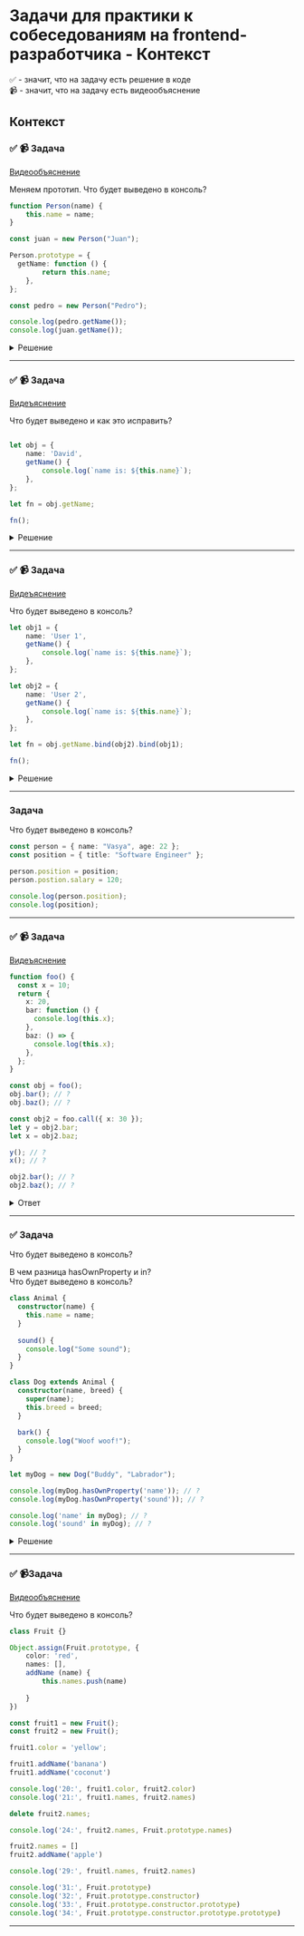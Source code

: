 # Задачи для практики к собеседованиям на frontend-разработчика - Контекст

✅ - значит, что на задачу есть решение в коде  
📹 - значит, что на задачу есть видеообъяснение

## Контекст

### ✅ 📹 Задача
[Видеообъяснение](https://youtu.be/trYp_1AlrPM)

Меняем прототип. Что будет выведено в консоль?

```ts
function Person(name) {
    this.name = name;
}

const juan = new Person("Juan");

Person.prototype = {
  getName: function () {
		return this.name;
	},
};

const pedro = new Person("Pedro");

console.log(pedro.getName());
console.log(juan.getName());
```

<details>
  <summary>Решение</summary>

Происходит полная перезапись прототипа класса, но контруктор this.name остается на месте.
Надо поминть, что class это синатксический сахар над функциями и эти записи идентичны 


```ts
function Person(name) {
    this.name = name;
}
// РАВНО
class Person {
	construstor(name) {
		this.name = name;
	}
}

console.log(pedro.getName()); // pedro создан от нового прототипа, у которого уже присутствует метод getName - будет выведено поле name
console.log(juan.getName()); // juan создан от старого прототипа, у которого не было конструктора, поэтому он не имеет метода getName - будет ошбика

```
</details>

 ---
 <!--  ------------------------------------------------------------------------------------------------------------------------------------------------------- -->


 ### ✅ 📹 Задача
[Видеъяснение](https://youtu.be/trYp_1AlrPM)

Что будет выведено и как это исправить?

```ts

let obj = {
    name: 'David',
    getName() {
        console.log(`name is: ${this.name}`);
    },
};

let fn = obj.getName;

fn();
```

<details>
  <summary>Решение</summary>


```ts
let obj = {
    name: 'David',
    getName() {
        console.log(`name is: ${this.name}`);
    },
};

let fn = obj.getName.bind(obj);

fn();
```
</details>

 ---
 <!--  ------------------------------------------------------------------------------------------------------------------------------------------------------- -->


 
 ### ✅ 📹 Задача
[Видеъяснение](https://youtu.be/trYp_1AlrPM)

Что будет выведено в консоль?

```ts
let obj1 = {
    name: 'User 1',
    getName() {
        console.log(`name is: ${this.name}`);
    },
};

let obj2 = {
    name: 'User 2',
    getName() {
        console.log(`name is: ${this.name}`);
    },
};

let fn = obj.getName.bind(obj2).bind(obj1);

fn();
```

<details>
  <summary>Решение</summary>

  Функцию bind можно выполнить только 1 раз. Это нужно запомнить как факт. [Объяснение](https://dev.to/akashkava/functionbindbind-does-not-work-in-javascript-59am)
</details>

 ---
 <!--  ------------------------------------------------------------------------------------------------------------------------------------------------------- -->


 
### Задача

 Что будет выведено в консоль?

```ts
const person = { name: "Vasya", age: 22 };
const position = { title: "Software Engineer" };

person.position = position;
person.postion.salary = 120;

console.log(person.position);
console.log(position);
```

 ---
 <!--  ------------------------------------------------------------------------------------------------------------------------------------------------------- -->



### ✅ 📹 Задача
[Видеъяснение](ССЫЛКА)

```ts
function foo() {
  const x = 10;
  return {
    x: 20,
    bar: function () {
      console.log(this.x);
    },
    baz: () => {
      console.log(this.x);
    },
  };
}

const obj = foo();
obj.bar(); // ? 
obj.baz(); // ? 

const obj2 = foo.call({ x: 30 });
let y = obj2.bar;
let x = obj2.baz;

y(); // ? 
x(); // ? 

obj2.bar(); // ? 
obj2.baz(); // ?
```

<details>
 <summary>Ответ</summary>

```ts
const obj = foo();
obj.bar(); // 20
obj.baz(); // undefined

const obj2 = foo.call({ x: 30 });
let y = obj2.bar;
let x = obj2.baz;

y(); // undefined
x(); // 30

obj2.bar(); // 20
obj2.baz(); // 30
```
</details>


 ---
 <!--  ------------------------------------------------------------------------------------------------------------------------------------------------------- -->


 ### ✅ Задача

Что будет выведено в консоль?

В чем разница hasOwnProperty и in?  
Что будет выведено в консоль? 

```ts
class Animal {
  constructor(name) {
    this.name = name;
  }
  
  sound() {
    console.log("Some sound");
  }
}

class Dog extends Animal {
  constructor(name, breed) {
    super(name);
    this.breed = breed;
  }
  
  bark() {
    console.log("Woof woof!");
  }
}

let myDog = new Dog("Buddy", "Labrador");

console.log(myDog.hasOwnProperty('name')); // ?
console.log(myDog.hasOwnProperty('sound')); // ?

console.log('name' in myDog); // ?
console.log('sound' in myDog); // ?
```

<details>
  <summary>Решение</summary>

```ts
console.log(myDog.hasOwnProperty('name')); // true
console.log(myDog.hasOwnProperty('sound')); // false

console.log('name' in myDog); // true
console.log('sound' in myDog); // true
```
  
</details>

 ---
 <!--  ------------------------------------------------------------------------------------------------------------------------------------------------------- -->

### ✅ 📹Задача

[Видеообъяснение](https://youtu.be/8g21haopLbY)

Что будет выведено в консоль?

```ts
class Fruit {}

Object.assign(Fruit.prototype, {
    color: 'red',
    names: [],
    addName (name) {
        this.names.push(name)
        
    }
})

const fruit1 = new Fruit();
const fruit2 = new Fruit();

fruit1.color = 'yellow';

fruit1.addName('banana')
fruit1.addName('coconut')

console.log('20:', fruit1.color, fruit2.color)
console.log('21:', fruit1.names, fruit2.names)

delete fruit2.names;

console.log('24:', fruit2.names, Fruit.prototype.names)

fruit2.names = []
fruit2.addName('apple')

console.log('29:', fruitl.names, fruit2.names)

console.log('31:', Fruit.prototype)
console.log('32:', Fruit.prototype.constructor)
console.log('33:', Fruit.prototype.constructor.prototype)
console.log('34:', Fruit.prototype.constructor.prototype.prototype)
```

---
 <!--  ------------------------------------------------------------------------------------------------------------------------------------------------------- -->
